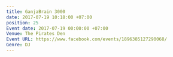 ```yaml
---
title: GanjaBrain 3000
date: 2017-07-19 10:18:00 +07:00
position: 25
Event date: 2017-07-19 00:00:00 +07:00
Venue: The Pirates Den
Event URL: https://www.facebook.com/events/1896385127290068/
Genre: DJ
---
```


